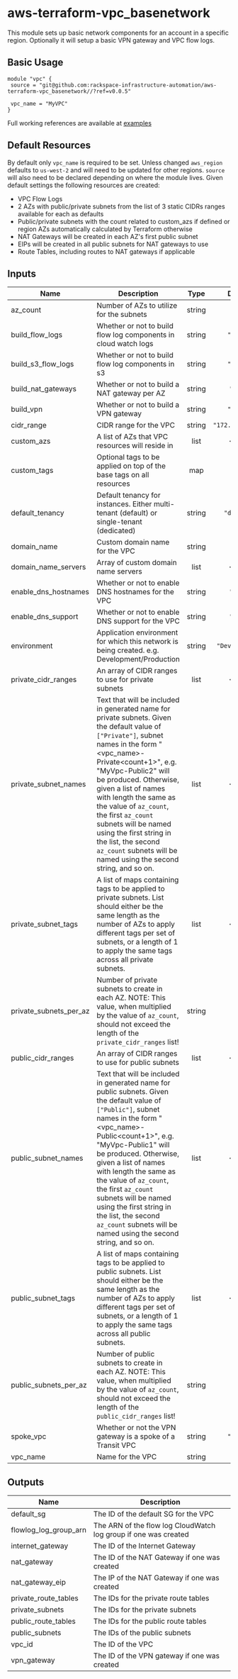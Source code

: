 # aws-terraform-vpc_basenetwork

This module sets up basic network components for an account in a specific region. Optionally it will setup a basic VPN gateway and VPC flow logs.

## Basic Usage

```
module "vpc" {
 source = "git@github.com:rackspace-infrastructure-automation/aws-terraform-vpc_basenetwork//?ref=v0.0.5"

 vpc_name = "MyVPC"
}
```

Full working references are available at [examples](examples)
## Default Resources

By default only `vpc_name` is required to be set. Unless changed `aws_region` defaults to `us-west-2` and will need to be updated for other regions. `source` will also need to be declared depending on where the module lives. Given default settings the following resources are created:

- VPC Flow Logs
- 2 AZs with public/private subnets from the list of 3 static CIDRs ranges available for each as defaults
- Public/private subnets with the count related to custom_azs if defined or region AZs automatically calculated by Terraform otherwise
- NAT Gateways will be created in each AZ's first public subnet
- EIPs will be created in all public subnets for NAT gateways to use
- Route Tables, including routes to NAT gateways if applicable

## Inputs

| Name | Description | Type | Default | Required |
|------|-------------|:----:|:-----:|:-----:|
| az\_count | Number of AZs to utilize for the subnets | string | `"2"` | no |
| build\_flow\_logs | Whether or not to build flow log components in cloud watch logs | string | `"false"` | no |
| build\_s3\_flow\_logs | Whether or not to build flow log components in s3 | string | `"false"` | no |
| build\_nat\_gateways | Whether or not to build a NAT gateway per AZ | string | `"true"` | no |
| build\_vpn | Whether or not to build a VPN gateway | string | `"false"` | no |
| cidr\_range | CIDR range for the VPC | string | `"172.18.0.0/16"` | no |
| custom\_azs | A list of AZs that VPC resources will reside in | list | `<list>` | no |
| custom\_tags | Optional tags to be applied on top of the base tags on all resources | map | `<map>` | no |
| default\_tenancy | Default tenancy for instances. Either multi-tenant (default) or single-tenant (dedicated) | string | `"default"` | no |
| domain\_name | Custom domain name for the VPC | string | `""` | no |
| domain\_name\_servers | Array of custom domain name servers | list | `<list>` | no |
| enable\_dns\_hostnames | Whether or not to enable DNS hostnames for the VPC | string | `"true"` | no |
| enable\_dns\_support | Whether or not to enable DNS support for the VPC | string | `"true"` | no |
| environment | Application environment for which this network is being created. e.g. Development/Production | string | `"Development"` | no |
| private\_cidr\_ranges | An array of CIDR ranges to use for private subnets | list | `<list>` | no |
| private\_subnet\_names | Text that will be included in generated name for private subnets. Given the default value of `["Private"]`, subnet names in the form \"<vpc_name>-Private<count+1>\", e.g. \"MyVpc-Public2\" will be produced. Otherwise, given a list of names with length the same as the value of `az_count`, the first `az_count` subnets will be named using the first string in the list, the second `az_count` subnets will be named using the second string, and so on. | list | `<list>` | no |
| private\_subnet\_tags | A list of maps containing tags to be applied to private subnets. List should either be the same length as the number of AZs to apply different tags per set of subnets, or a length of 1 to apply the same tags across all private subnets. | list | `<list>` | no |
| private\_subnets\_per\_az | Number of private subnets to create in each AZ. NOTE: This value, when multiplied by the value of `az_count`, should not exceed the length of the `private_cidr_ranges` list! | string | `"1"` | no |
| public\_cidr\_ranges | An array of CIDR ranges to use for public subnets | list | `<list>` | no |
| public\_subnet\_names | Text that will be included in generated name for public subnets. Given the default value of `["Public"]`, subnet names in the form \"<vpc_name>-Public<count+1>\", e.g. \"MyVpc-Public1\" will be produced. Otherwise, given a list of names with length the same as the value of `az_count`, the first `az_count` subnets will be named using the first string in the list, the second `az_count` subnets will be named using the second string, and so on. | list | `<list>` | no |
| public\_subnet\_tags | A list of maps containing tags to be applied to public subnets. List should either be the same length as the number of AZs to apply different tags per set of subnets, or a length of 1 to apply the same tags across all public subnets. | list | `<list>` | no |
| public\_subnets\_per\_az | Number of public subnets to create in each AZ. NOTE: This value, when multiplied by the value of `az_count`, should not exceed the length of the `public_cidr_ranges` list! | string | `"1"` | no |
| spoke\_vpc | Whether or not the VPN gateway is a spoke of a Transit VPC | string | `"false"` | no |
| vpc\_name | Name for the VPC | string | n/a | yes |

## Outputs

| Name | Description |
|------|-------------|
| default\_sg | The ID of the default SG for the VPC |
| flowlog\_log\_group\_arn | The ARN of the flow log CloudWatch log group if one was created |
| internet\_gateway | The ID of the Internet Gateway |
| nat\_gateway | The ID of the NAT Gateway if one was created |
| nat\_gateway\_eip | The IP of the NAT Gateway if one was created |
| private\_route\_tables | The IDs for the private route tables |
| private\_subnets | The IDs for the private subnets |
| public\_route\_tables | The IDs for the public route tables |
| public\_subnets | The IDs of the public subnets |
| vpc\_id | The ID of the VPC |
| vpn\_gateway | The ID of the VPN gateway if one was created |

